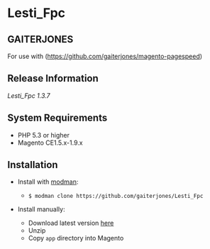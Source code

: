 Lesti_Fpc
=========

## GAITERJONES


For use with (https://github.com/gaiterjones/magento-pagespeed)

## Release Information

*Lesti_Fpc 1.3.7*

## System Requirements

* PHP 5.3 or higher
* Magento CE1.5.x-1.9.x

## Installation

* Install with [modman](https://github.com/colinmollenhour/modman):
    * ```$ modman clone https://github.com/gaiterjones/Lesti_Fpc```


* Install manually:
    * Download latest version [here](https://github.com/GordonLesti/Lesti_Fpc/archive/master.zip)
    * Unzip
    * Copy `app` directory into Magento

